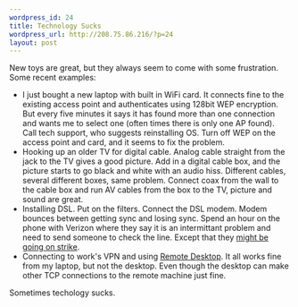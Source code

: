 ```yaml
--- 
wordpress_id: 24
title: Technology Sucks
wordpress_url: http://208.75.86.216/?p=24
layout: post
---
```

New toys are great, but they always seem to come with some frustration. Some recent examples:

<ul>

<li>I just bought a new laptop with built in WiFi card. It connects fine to the existing access point and authenticates using 128bit WEP encryption. But every five minutes it says it has found more than one connection and wants me to select one (often times there is only one AP found). Call tech support, who suggests reinstalling OS. Turn off WEP on the access point and card, and it seems to fix the problem.</li>

<li>Hooking up an older TV for digital cable. Analog cable straight from the jack to the TV gives a good picture. Add in a digital cable box, and the picture starts to go black and white with an audio hiss. Different cables, several different boxes, same problem. Connect coax from the wall to the cable box and run AV cables from the box to the TV, picture and sound are great. </li>

<li>Installing DSL. Put on the filters. Connect the DSL modem. Modem bounces between getting sync and losing sync. Spend an hour on the phone with Verizon where they say it is an intermittant problem and need to send someone to check the line. Except that they <a href="http://www.nytimes.com/2003/08/04/business/04VERI.html">might be going on strike</a>. </li>

<li>Connecting to work's VPN and using <a href="http://www.microsoft.com/windowsxp/remotedesktop/">Remote Desktop</a>. It all works fine from my laptop, but not the desktop. Even though the desktop can make other TCP connections to the remote machine just fine. 
</ul>

Sometimes techology sucks.
